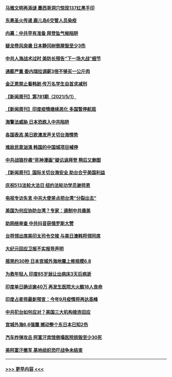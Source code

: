 #### [马雅文明再添谜 墨西哥洞穴惊现137红黑手印](../pages/prog202/a103109062.md?t=05021802) 
#### [东奥圣火传递 鹿儿岛6交管人员染疫](../pages/prog202/a103109040.md?t=05021802) 
#### [内幕：中共早有准备 拜登坠气候陷阱](../pages/prog202/a103108911.md?t=05021802) 
#### [疑龙卷风突袭 日本静冈树倒屋毁至少3伤](../pages/prog202/a103108977.md?t=05021802) 
#### [中共人海战术过时 美防长预告“下一场大战”细节](../pages/prog202/a103108984.md?t=05021802) 
#### [通膨严重 委内瑞拉调薪3倍不够买一公斤肉](../pages/prog202/a103108965.md?t=05021802) 
#### [金正恩禁止看韩剧 传万名学生自首求减刑](../pages/prog202/a103108926.md?t=05021802) 
#### [【新闻周刊】第781期（2021/5/1）](../pages/prog202/a103108909.md?t=05021802) 
#### [【新闻周刊】印度疫情继续恶化 多国暂停航班](../pages/prog202/a103108880.md?t=05021802) 
#### [海警法威胁 日本恐跌入中共陷阱](../pages/prog202/a103108085.md?t=05021802) 
#### [各国表态 美日欧澳发声关切台海情势](../pages/prog202/a103108099.md?t=05021802) 
#### [难敌民意汹涌 韩国的中国城项目喊停](../pages/prog202/a103108819.md?t=05021802) 
#### [中共战狼抄袭“死神漫画”疑讥讽拜登 稍后又删图](../pages/prog202/a103108812.md?t=05021802) 
#### [【新闻周刊】国际关切台海安全 助台合乎美国利益](../pages/prog202/a103108808.md?t=05021802) 
#### [庆祝513法轮大法日 纽约法轮功学员谢师恩](../pages/prog202/a103108805.md?t=05021802) 
#### [电视专访失言 中共大使差点把台湾“分裂出去”](../pages/prog202/a103108742.md?t=05021802) 
#### [美国为何应协防台湾？专家：遏制中共袭美](../pages/prog202/a103108696.md?t=05021802) 
#### [助网络审查 中共抖音获俄罗斯大赞](../pages/prog202/a103108626.md?t=05021802) 
#### [台将领出席美印太司令交接 与美日澳韩将领同席](../pages/prog202/a103108666.md?t=05021802) 
#### [大纪元回应卫报不实报导声明](../pages/prog202/a103108633.md?t=05021802) 
#### [摇晃约30秒 日本宫城外海地震上修规模6.8](../pages/prog202/a103108477.md?t=05021802) 
#### [为救年轻人 印度85岁翁让出病床3天后病逝](../pages/prog202/a103108457.md?t=05021802) 
#### [印度单日确诊逾40万 再发生医院大火酿18人丧命](../pages/prog202/a103108440.md?t=05021802) 
#### [印度占星师最新预言：今年9月疫情将再达高峰](../pages/prog202/a103108368.md?t=05021802) 
#### [中共犯台如何应对？美国三大机构接连回应](../pages/prog202/a103108423.md?t=05021802) 
#### [宫城外海6.6强震 撼动整个东日本已知2伤](../pages/prog202/a103108347.md?t=05021802) 
#### [汽车炸弹攻击 阿富汗宾馆倒塌医院损毁至少30死](../pages/prog202/a103108389.md?t=05021802) 
#### [美阿富汗撤军 基地组织恐吓战争未结束](../pages/prog202/a103108030.md?t=05021802) 

----
#### [ >>> 更早内容 <<< ](../indexes/prog202-earlier.md)
